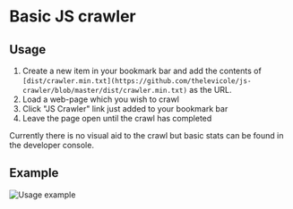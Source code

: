 # Basic JS crawler

## Usage

1. Create a new item in your bookmark bar and add the contents of `[dist/crawler.min.txt](https://github.com/thelevicole/js-crawler/blob/master/dist/crawler.min.txt)` as the URL.
2. Load a web-page which you wish to crawl
3. Click "JS Crawler" link just added to your bookmark bar
4. Leave the page open until the crawl has completed

Currently there is no visual aid to the crawl but basic stats can be found in the developer console.

## Example
![Usage example](https://i.imgur.com/DAw4Mxh.gif)
